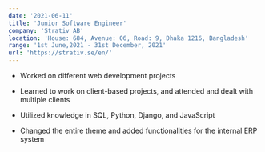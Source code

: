 ```yaml
---
date: '2021-06-11'
title: 'Junior Software Engineer'
company: 'Strativ AB'
location: 'House: 684, Avenue: 06, Road: 9, Dhaka 1216, Bangladesh'
range: '1st June,2021 - 31st December, 2021'
url: 'https://strativ.se/en/'
---
```


- Worked on different web development projects

- Learned to work on client-based projects, and attended and dealt with multiple clients

- Utilized knowledge in SQL, Python, Django, and JavaScript

- Changed the entire theme and added functionalities for the internal ERP system
